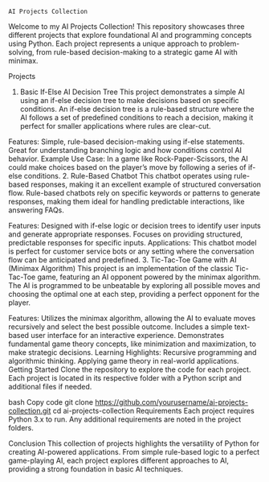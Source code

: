 
    AI Projects Collection
Welcome to my AI Projects Collection! This repository showcases three different projects that explore foundational AI and programming concepts using Python. Each project represents a unique approach to problem-solving, from rule-based decision-making to a strategic game AI with minimax.

Projects
1. Basic If-Else AI Decision Tree
This project demonstrates a simple AI using an if-else decision tree to make decisions based on specific conditions. An if-else decision tree is a rule-based structure where the AI follows a set of predefined conditions to reach a decision, making it perfect for smaller applications where rules are clear-cut.

Features:
Simple, rule-based decision-making using if-else statements.
Great for understanding branching logic and how conditions control AI behavior.
Example Use Case: In a game like Rock-Paper-Scissors, the AI could make choices based on the player’s move by following a series of if-else conditions.
2. Rule-Based Chatbot
This chatbot operates using rule-based responses, making it an excellent example of structured conversation flow. Rule-based chatbots rely on specific keywords or patterns to generate responses, making them ideal for handling predictable interactions, like answering FAQs.

Features:
Designed with if-else logic or decision trees to identify user inputs and generate appropriate responses.
Focuses on providing structured, predictable responses for specific inputs.
Applications: This chatbot model is perfect for customer service bots or any setting where the conversation flow can be anticipated and predefined.
3. Tic-Tac-Toe Game with AI (Minimax Algorithm)
This project is an implementation of the classic Tic-Tac-Toe game, featuring an AI opponent powered by the minimax algorithm. The AI is programmed to be unbeatable by exploring all possible moves and choosing the optimal one at each step, providing a perfect opponent for the player.

Features:
Utilizes the minimax algorithm, allowing the AI to evaluate moves recursively and select the best possible outcome.
Includes a simple text-based user interface for an interactive experience.
Demonstrates fundamental game theory concepts, like minimization and maximization, to make strategic decisions.
Learning Highlights:
Recursive programming and algorithmic thinking.
Applying game theory in real-world applications.
Getting Started
Clone the repository to explore the code for each project. Each project is located in its respective folder with a Python script and additional files if needed.

bash
Copy code
git clone https://github.com/yourusername/ai-projects-collection.git
cd ai-projects-collection
Requirements
Each project requires Python 3.x to run. Any additional requirements are noted in the project folders.

Conclusion
This collection of projects highlights the versatility of Python for creating AI-powered applications. From simple rule-based logic to a perfect game-playing AI, each project explores different approaches to AI, providing a strong foundation in basic AI techniques.

